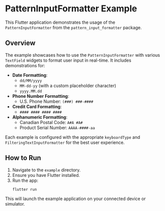 # PatternInputFormatter Example

This Flutter application demonstrates the usage of the `PatternInputFormatter` from the `pattern_input_formatter` package.

## Overview

The example showcases how to use the `PatternInputFormatter` with various `TextField` widgets to format user input in real-time. It includes demonstrations for:

*   **Date Formatting**:
    *   `dd/MM/yyyy`
    *   `MM-dd-yy` (with a custom placeholder character)
    *   `yyyy.MM.dd`
*   **Phone Number Formatting**:
    *   U.S. Phone Number: `(###) ###-####`
*   **Credit Card Formatting**:
    *   `#### #### #### ####`
*   **Alphanumeric Formatting**:
    *   Canadian Postal Code: `A#A #A#`
    *   Product Serial Number: `AAAA-####-aa`

Each example is configured with the appropriate `keyboardType` and `FilteringTextInputFormatter` for the best user experience.

## How to Run

1.  Navigate to the `example` directory.
2.  Ensure you have Flutter installed.
3.  Run the app:
    ```sh
    flutter run
    ```

This will launch the example application on your connected device or simulator.
